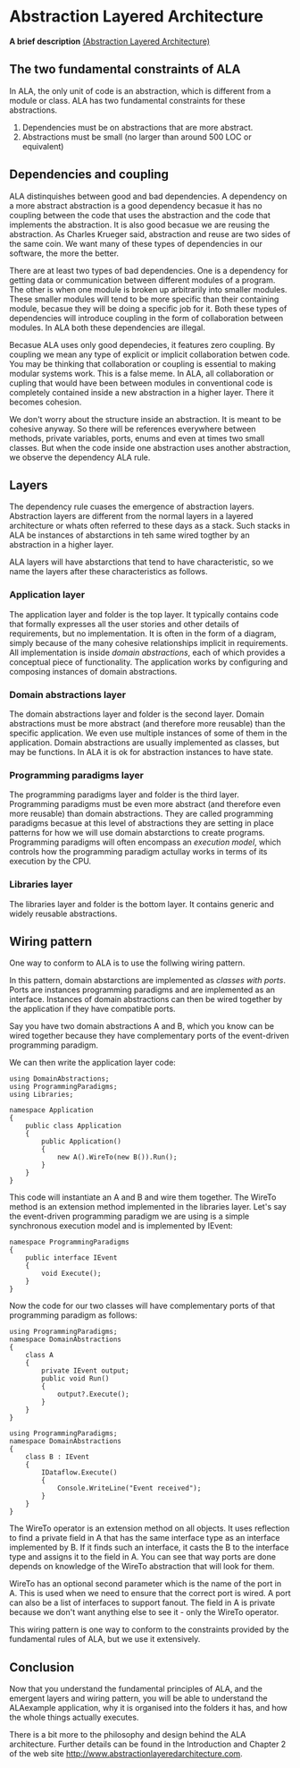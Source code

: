 
# Abstraction Layered Architecture

**A brief description**
[(Abstraction Layered Architecture)](http://www.abstractionlayeredarchitecture.com)


## The two fundamental constraints of ALA

In ALA, the only unit of code is an abstraction, which is different from a module or class.
ALA has two fundamental constraints for these abstractions. 

1. Dependencies must be on abstractions that are more abstract.
2. Abstractions must be small (no larger than around 500 LOC or equivalent)

## Dependencies and coupling

ALA distinquishes between good and bad dependencies. A dependency on a more abstract abstraction is a good dependency becasue it has no coupling between the code that uses the abstraction and the code that implements the abstraction. It is also good becasue we are reusing the abstraction. As Charles Krueger said, abstraction and reuse are two sides of the same coin. We want many of these types of dependencies in our software, the more the better.

There are at least two types of bad dependencies. One is a dependency for getting data or communication between different modules of a program. The other is when one module is broken up arbitrarily into smaller modules. These smaller modules will tend to be more specific than their containing module, becasue they will be doing a specific job for it. Both these types of dependencies will introduce coupling in the form of collaboration between modules. In ALA both these dependencies are illegal.

Becasue ALA uses only good dependecies, it features zero coupling. By coupling we mean any type of explicit or implicit collaboration betwen code. You may be thinking that collaboration or coupling is essential to making modular systems work. This is a false meme. In ALA, all collaboration or cupling that would have been between modules in conventional code is completely contained inside a new abstraction in a higher layer. There it becomes cohesion.

We don't worry about the structure inside an abstraction. It is meant to be cohesive anyway. So there will be references everywhere between methods, private variables, ports, enums and even at times two small classes. But when the code inside one abstraction uses another abstraction, we observe the dependency ALA rule.

## Layers

The dependency rule cuases the emergence of abstraction layers. Abstraction layers are different from the normal layers in a layered architecture or whats often referred to these days as a stack. Such stacks in ALA be instances of abstarctions in teh same wired togther by an abstraction in a higher layer. 

ALA layers will have abstarctions that tend to have characteristic, so we name the layers after these characteristics as follows. 


### Application layer

The application layer and folder is the top layer. It typically contains code that formally expresses all the user stories and other details of requirements, but no implementation. It is often in the form of a diagram, simply because of the many cohesive relationships implicit in requirements. All implementation is inside *domain abstractions*, each of which provides a conceptual piece of functionality. The application works by configuring and composing instances of domain abstractions.

### Domain abstractions layer

The domain abstractions layer and folder is the second layer. Domain abstractions must be more abstract (and therefore more reusable) than the specific application. We even use multiple instances of some of them in the application. Domain abstractions are usually implemented as classes, but may be functions. In ALA it is ok for abstraction instances to have state.

### Programming paradigms layer

The programming paradigms layer and folder is the third layer. Programming paradigms must be even more abstract (and therefore even more reusable) than domain abstractions. They are called programming paradigms becasue at this level of abstractions they are setting in place patterns for how we will use domain abstarctions to create programs. Programming paradigms will often encompass an *execution model*, which controls how the programming paradigm actullay works in terms of its execution by the CPU.

### Libraries layer

The libraries layer and folder is the bottom layer. It contains generic and widely reusable abstractions.

## Wiring pattern

One way to conform to ALA is to use the follwing wiring pattern.

In this pattern, domain abstarctions are implemented as *classes with ports*. Ports are instances programming paradigms and are implemented as an interface. Instances of domain abstractions can then be wired together by the application if they have compatible ports.

Say you have two domain abstractions A and B, which you know can be wired together because they have complementary ports of the event-driven programming paradigm.

We can then write the application layer code:

```
using DomainAbstractions;
using ProgrammingParadigms;
using Libraries;

namespace Application
{
    public class Application
    {
        public Application()
        {
            new A().WireTo(new B()).Run();
        }
    }
}
```
    
This code will instantiate an A and B and wire them together.
The WireTo method is an extension method implemented in the libraries layer.
Let's say the event-driven programming paradigm we are using is a simple synchronous execution model and is implemented by IEvent:


```
namespace ProgrammingParadigms
{
    public interface IEvent
    {
        void Execute();
    }
}
```


Now the code for our two classes will have complementary ports of that programming paradigm as follows:


```
using ProgrammingParadigms;
namespace DomainAbstractions
{
    class A
    {
        private IEvent output;
        public void Run()
        {
            output?.Execute();    
        }
    }
}
```


```
using ProgrammingParadigms;
namespace DomainAbstractions
{
    class B : IEvent
    {
        IDataflow.Execute()
        { 
            Console.WriteLine("Event received");
        }
    }
}
```


The WireTo operator is an extension method on all objects. It uses reflection to find a private field in A that has the same interface type as an interface implemented by B. If it finds such an interface, it casts the B to the interface type and assigns it to the field in A. You can see that way ports are done depends on knowledge of the WireTo abstraction that will look for them. 

WireTo has an optional second parameter which is the name of the port in A. This is used when we need to ensure that the correct port is wired.
A port can also be a list of interfaces to support fanout. The field in A is private because we don't want anything else to see it - only the WireTo operator.

This wiring pattern is one way to conform to the constraints provided by the fundamental rules of ALA, but we use it extensively.

## Conclusion

Now that you understand the fundamental principles of ALA, and the emergent layers and wiring pattern, you will be able to understand the ALAexample application, why it is organised into the folders it has, and how the whole things actually executes.

There is a bit more to the philosophy and design behind the ALA architecture. Further details can be found in the Introduction and Chapter 2 of the web site <http://www.abstractionlayeredarchitecture.com>.



